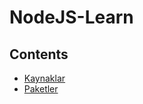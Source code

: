 
# NodeJS-Learn

## Contents

 - [Kaynaklar](https://github.com/MDP-Internship/NodeJS-Learn/blob/main/Source.md) 
 - [Paketler](https://github.com/MDP-Internship/NodeJS-Learn/blob/main/Dependencies.md) 
	
